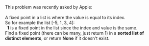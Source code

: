 This problem was recently asked by Apple:
<br><br>
A fixed point in a list is where the value is equal to its index. 
<br>So for example the list [-5, 1, 3, 4]: 
<br>&ensp;<b>1</b> is a fixed point in the list since the index and value is the same. 
<br>Find a fixed point (there can be many, just return 1) in a <b>sorted list of distinct elements</b>, or return <b>None</b> if it doesn't exist.
